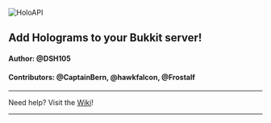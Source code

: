 ![HoloAPI](https://dev.bukkit.org/media/images/70/44/Banner_PNG.png "HoloAPI")
## Add Holograms to your Bukkit server!
#### Author: @DSH105
#### Contributors: @CaptainBern, @hawkfalcon, @Frostalf

----

Need help? Visit the [Wiki](https://github.com/DSH105/HoloAPI/wiki)!

----
